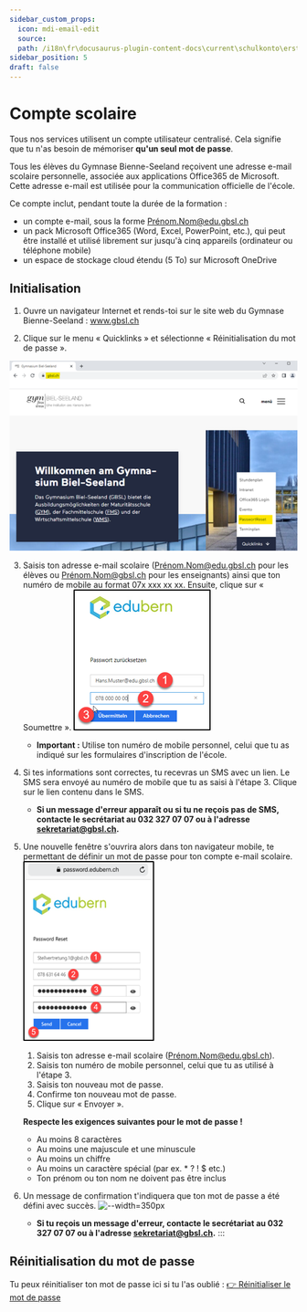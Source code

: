 ```yaml
---
sidebar_custom_props:
  icon: mdi-email-edit
  source: 
  path: /i18n\fr\docusaurus-plugin-content-docs\current\schulkonto\ersteinrichtung\README.md
sidebar_position: 5
draft: false
---
```


# Compte scolaire

Tous nos services utilisent un compte utilisateur centralisé. Cela signifie que tu n'as besoin de mémoriser **qu'un seul mot de passe**.

Tous les élèves du Gymnase Bienne-Seeland reçoivent une adresse e-mail scolaire personnelle, associée aux applications Office365 de Microsoft. Cette adresse e-mail est utilisée pour la communication officielle de l'école.

Ce compte inclut, pendant toute la durée de la formation :

- un compte e-mail, sous la forme Prénom.Nom@edu.gbsl.ch
- un pack Microsoft Office365 (Word, Excel, PowerPoint, etc.), qui peut être installé et utilisé librement sur jusqu'à cinq appareils (ordinateur ou téléphone mobile)
- un espace de stockage cloud étendu (5 To) sur Microsoft OneDrive

## Initialisation

1. Ouvre un navigateur Internet et rends-toi sur le site web du Gymnase Bienne-Seeland : www.gbsl.ch

2. Clique sur le menu « Quicklinks » et sélectionne « Réinitialisation du mot de passe ».

![--width=450px](../ersteinrichtung/gbsleinstieg.png)

3. Saisis ton adresse e-mail scolaire (Prénom.Nom@edu.gbsl.ch pour les élèves ou Prénom.Nom@gbsl.ch pour les enseignants) ainsi que ton numéro de mobile au format 07x xxx xx xx. Ensuite, clique sur « Soumettre ».
![--width=350px](../ersteinrichtung/edubernpwreset.png)
   - **Important :** Utilise ton numéro de mobile personnel, celui que tu as indiqué sur les formulaires d'inscription de l'école.

4. Si tes informations sont correctes, tu recevras un SMS avec un lien. Le SMS sera envoyé au numéro de mobile que tu as saisi à l'étape 3. Clique sur le lien contenu dans le SMS.
   - **Si un message d'erreur apparaît ou si tu ne reçois pas de SMS, contacte le secrétariat au 032 327 07 07 ou à l'adresse sekretariat@gbsl.ch.**

5. Une nouvelle fenêtre s'ouvrira alors dans ton navigateur mobile, te permettant de définir un mot de passe pour ton compte e-mail scolaire.
![--width=350px](../ersteinrichtung/edubernpwvergeben.png)
   1. Saisis ton adresse e-mail scolaire (Prénom.Nom@edu.gbsl.ch).
   2. Saisis ton numéro de mobile personnel, celui que tu as utilisé à l'étape 3.
   3. Saisis ton nouveau mot de passe.
   4. Confirme ton nouveau mot de passe.
   5. Clique sur « Envoyer ».

   **Respecte les exigences suivantes pour le mot de passe !**
   - Au moins 8 caractères
   - Au moins une majuscule et une minuscule
   - Au moins un chiffre
   - Au moins un caractère spécial (par ex. * ? ! $ etc.)
   - Ton prénom ou ton nom ne doivent pas être inclus

6. Un message de confirmation t'indiquera que ton mot de passe a été défini avec succès.
![--width=350px](../ersteinrichtung/edubernpwbestätigt.png)
   - **Si tu reçois un message d'erreur, contacte le secrétariat au 032 327 07 07 ou à l'adresse sekretariat@gbsl.ch.**
:::

## Réinitialisation du mot de passe

Tu peux réinitialiser ton mot de passe ici si tu l'as oublié : [👉 Réinitialiser le mot de passe](https://password.edubern.ch/)

